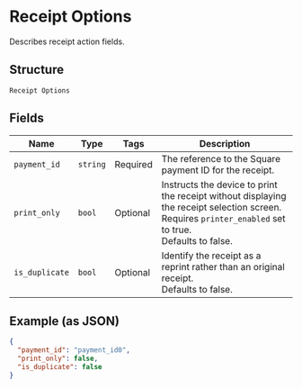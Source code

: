 
# Receipt Options

Describes receipt action fields.

## Structure

`Receipt Options`

## Fields

| Name | Type | Tags | Description |
|  --- | --- | --- | --- |
| `payment_id` | `string` | Required | The reference to the Square payment ID for the receipt. |
| `print_only` | `bool` | Optional | Instructs the device to print the receipt without displaying the receipt selection screen.<br>Requires `printer_enabled` set to true.<br>Defaults to false. |
| `is_duplicate` | `bool` | Optional | Identify the receipt as a reprint rather than an original receipt.<br>Defaults to false. |

## Example (as JSON)

```json
{
  "payment_id": "payment_id0",
  "print_only": false,
  "is_duplicate": false
}
```

